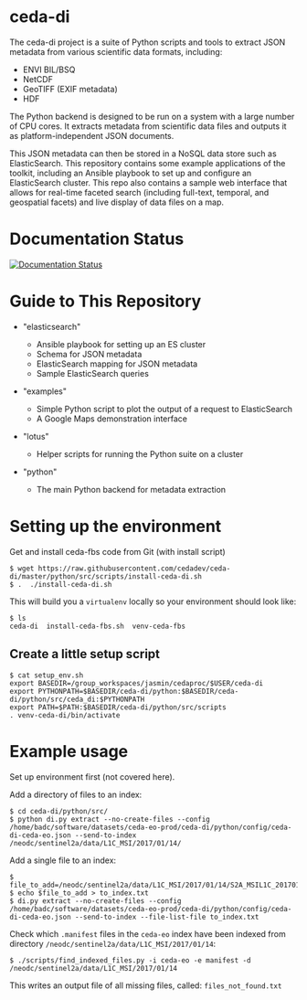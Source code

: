 ceda-di
=======

The ceda-di project is a suite of Python scripts and tools to extract
JSON metadata from various scientific data formats, including:

* ENVI BIL/BSQ
* NetCDF
* GeoTIFF (EXIF metadata)
* HDF

The Python backend is designed to be run on a system with a large number of CPU
cores. It extracts metadata from scientific data files and outputs it as
platform-independent JSON documents.

This JSON metadata can then be stored in a NoSQL data store such as
ElasticSearch. This repository contains some example applications of the
toolkit, including an Ansible playbook to set up and configure an ElasticSearch
cluster. This repo also contains a sample web interface that allows for
real-time faceted search (including full-text, temporal, and geospatial facets)
and live display of data files on a map.


Documentation Status
====================

[![Documentation Status](https://readthedocs.org/projects/ceda-di/badge/?version=latest)](https://readthedocs.org/projects/ceda-di/?badge=latest)


Guide to This Repository
========================

* "elasticsearch"
    * Ansible playbook for setting up an ES cluster
    * Schema for JSON metadata
    * ElasticSearch mapping for JSON metadata
    * Sample ElasticSearch queries
    
* "examples"
    * Simple Python script to plot the output of a request to ElasticSearch
    * A Google Maps demonstration interface
* "lotus"
    * Helper scripts for running the Python suite on a cluster
* "python"
    * The main Python backend for metadata extraction
    
Setting up the environment
==========================

Get and install ceda-fbs code from Git (with install script)

```
$ wget https://raw.githubusercontent.com/cedadev/ceda-di/master/python/src/scripts/install-ceda-di.sh
$ .  ./install-ceda-di.sh
```

This will build you a `virtualenv` locally so your environment should look like:

```
$ ls
ceda-di  install-ceda-fbs.sh  venv-ceda-fbs
```

## Create a little setup script

```
$ cat setup_env.sh
export BASEDIR=/group_workspaces/jasmin/cedaproc/$USER/ceda-di
export PYTHONPATH=$BASEDIR/ceda-di/python:$BASEDIR/ceda-di/python/src/ceda_di:$PYTHONPATH
export PATH=$PATH:$BASEDIR/ceda-di/python/src/scripts
. venv-ceda-di/bin/activate
```

Example usage
=============

Set up environment first (not covered here).

Add a directory of files to an index:

```
$ cd ceda-di/python/src/
$ python di.py extract --no-create-files --config /home/badc/software/datasets/ceda-eo-prod/ceda-di/python/config/ceda-di-ceda-eo.json --send-to-index /neodc/sentinel2a/data/L1C_MSI/2017/01/14/
```

Add a single file to an index:

```
$ file_to_add=/neodc/sentinel2a/data/L1C_MSI/2017/01/14/S2A_MSIL1C_20170114T191501_N0204_R027_T01CDQ_20170114T191458.manifest
$ echo $file_to_add > to_index.txt
$ di.py extract --no-create-files --config /home/badc/software/datasets/ceda-eo-prod/ceda-di/python/config/ceda-di-ceda-eo.json --send-to-index --file-list-file to_index.txt
```

Check which `.manifest` files in the `ceda-eo` index have been indexed from directory `/neodc/sentinel2a/data/L1C_MSI/2017/01/14`:

```
$ ./scripts/find_indexed_files.py -i ceda-eo -e manifest -d /neodc/sentinel2a/data/L1C_MSI/2017/01/14
```

This writes an output file of all missing files, called: `files_not_found.txt`
```
